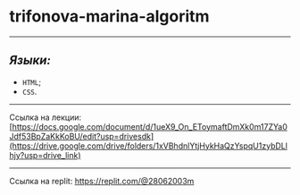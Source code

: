 # trifonova-marina-algoritm
____
## ***Языки:***

- `HTML`;
- `CSS`.

____
Ссылка на лекции: [https://docs.google.com/document/d/1ueX9_On_EToymaftDmXk0m17ZYa0Jdf53BpZaKkKoBU/edit?usp=drivesdk](https://drive.google.com/drive/folders/1xVBhdnlYtjHykHaQzYspqU1zybDLlhjy?usp=drive_link)
____
Ссылка на replit:
https://replit.com/@28062003m